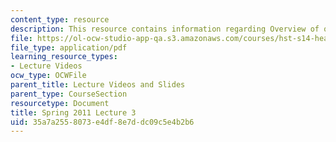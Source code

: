 ```yaml
---
content_type: resource
description: This resource contains information regarding Overview of quality improvement.
file: https://ol-ocw-studio-app-qa.s3.amazonaws.com/courses/hst-s14-health-information-systems-to-improve-quality-of-care-in-resource-poor-settings-spring-2012/35a7a2558073e4df8e7ddc09c5e4b2b6_MITHST_S14S12_lec03_1103.pdf
file_type: application/pdf
learning_resource_types:
- Lecture Videos
ocw_type: OCWFile
parent_title: Lecture Videos and Slides
parent_type: CourseSection
resourcetype: Document
title: Spring 2011 Lecture 3
uid: 35a7a255-8073-e4df-8e7d-dc09c5e4b2b6
---
```

